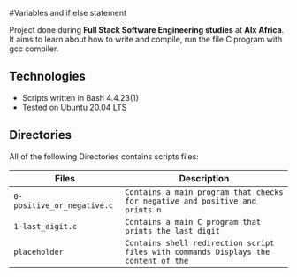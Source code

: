 #Variables and if else statement

Project done during **Full Stack Software Engineering studies** at **Alx Africa**. It aims to learn about how to write and compile, run the file C program with gcc compiler.

## Technologies
* Scripts written in Bash 4.4.23(1)
* Tested on Ubuntu 20.04 LTS

## Directories
All of the following Directories contains scripts files:

| Files | Description |
| -------- | ----------- |
| `0-positive_or_negative.c` | `Contains a main program that checks for negative and positive and prints n` |
| `1-last_digit.c` | `Contains a main C program that prints the last digit` |
| `placeholder` | `Contains shell redirection script files with commands Displays the content of the ` |


